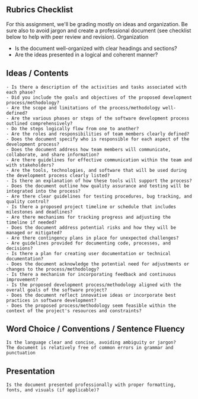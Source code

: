 ## Rubrics Checklist

For this assignment, we'll be grading mostly on ideas and organization. Be sure also to avoid jargon and create a professional document (see checklist below to help with peer review and revision).
Organization

- Is the document well-organized with clear headings and sections?
- Are the ideas presented in a logical and coherent manner?

## Ideas / Contents

	- Is there a description of the activities and tasks associated with each phase?
	- Did you include the goals and objectives of the proposed development process/methodology?
	- Are the scope and limitations of the process/methodology well-defined?
	- Are the various phases or steps of the software development process outlined comprehensively?
	- Do the steps logically flow from one to another?
	- Are the roles and responsibilities of team members clearly defined?
	- Does the document specify who is responsible for each aspect of the development process?
	- Does the document address how team members will communicate, collaborate, and share information?
	- Are there guidelines for effective communication within the team and with stakeholders?
	- Are the tools, technologies, and software that will be used during the development process clearly listed?
	- Is there an explanation of how these tools will support the process?
	- Does the document outline how quality assurance and testing will be integrated into the process?
	- Are there clear guidelines for testing procedures, bug tracking, and quality control?
	- Is there a proposed project timeline or schedule that includes milestones and deadlines?
	- Are there mechanisms for tracking progress and adjusting the timeline if needed?
	- Does the document address potential risks and how they will be managed or mitigated?
	- Are there contingency plans in place for unexpected challenges?
	- Are guidelines provided for documenting code, processes, and decisions?
	- Is there a plan for creating user documentation or technical documentation?
	- Does the document acknowledge the potential need for adjustments or changes to the process/methodology?
	- Is there a mechanism for incorporating feedback and continuous improvement?
	- Is the proposed development process/methodology aligned with the overall goals of the software project?
	- Does the document reflect innovative ideas or incorporate best practices in software development?
	- Does the proposed process/methodology seem feasible within the context of the project's resources and constraints?

## Word Choice / Conventions / Sentence Fluency

    Is the language clear and concise, avoiding ambiguity or jargon?
    The document is relatively free of common errors in grammar and punctuation

## Presentation

    Is the document presented professionally with proper formatting, fonts, and visuals (if applicable)?


